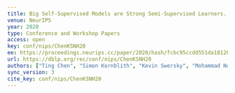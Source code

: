 ```yaml
---
title: Big Self-Supervised Models are Strong Semi-Supervised Learners.
venue: NeurIPS
year: 2020
type: Conference and Workshop Papers
access: open
key: conf/nips/ChenKSNH20
ee: https://proceedings.neurips.cc/paper/2020/hash/fcbc95ccdd551da181207c0c1400c655-Abstract.html
url: https://dblp.org/rec/conf/nips/ChenKSNH20
authors: ["Ting Chen", "Simon Kornblith", "Kevin Swersky", "Mohammad Norouzi", "Geoffrey E. Hinton"]
sync_version: 3
cite_key: conf/nips/ChenKSNH20
---
```

